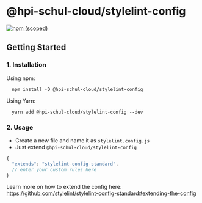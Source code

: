 # @hpi-schul-cloud/stylelint-config

[![npm (scoped)](https://img.shields.io/npm/v/@hpi-schul-cloud/stylelint-config)](https://www.npmjs.com/package/@hpi-schul-cloud/stylelint-config)

## Getting Started

### 1. Installation

Using npm:

```shell
  npm install -D @hpi-schul-cloud/stylelint-config
```

Using Yarn:

```shell
  yarn add @hpi-schul-cloud/stylelint-config --dev
```


### 2. Usage

* Create a new file and name it as `stylelint.config.js`
* Just extend `@hpi-schul-cloud/stylelint-config`

```javascript
{
  "extends": "stylelint-config-standard",
  // enter your custom rules here
}
```

Learn more on how to extend the config here: https://github.com/stylelint/stylelint-config-standard#extending-the-config
